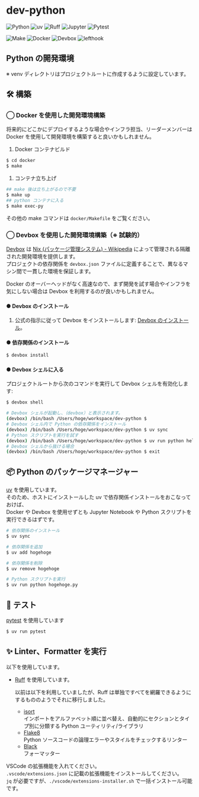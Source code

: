 # dev-python

![Python](https://img.shields.io/badge/Python-3.13-065F97?logo=python&logoColor=CD9A0B)
![uv](https://img.shields.io/badge/uv-86944A?logo=uv&logoColor=271231)
![Ruff](https://img.shields.io/badge/Ruff-86944A?logo=ruff&logoColor=271231)
![Jupyter](https://img.shields.io/badge/Jupyter-CCCCCC?logo=jupyter&logoColor=C25F20)
![Pytest](https://img.shields.io/badge/Pytest-0480B5?logo=pytest&logoColor=white)

![Make](https://img.shields.io/badge/Make-822322?logo=gnu&logoColor=white)
![Docker](https://img.shields.io/badge/Docker-Compose-1658DB?logo=docker&logoColor=white)
![Devbox](https://img.shields.io/badge/Devbox-1C0147?logo=devbox&logoColor=white)
![lefthook](https://img.shields.io/badge/lefthook-282828?logo=lefthook&logoColor=FF2927)

## Python の開発環境

※ venv ディレクトリはプロジェクトルートに作成するように設定しています。

## 🛠 構築

### ◯ Docker を使用した開発環境構築

将来的にどこかにデプロイするような場合やインフラ担当、リーダーメンバーは Docker を使用して開発環境を構築すると良いかもしれません。

1. Docker コンテナビルド

```bash
$ cd docker
$ make
```

1. コンテナ立ち上げ

```bash
## make 後は立ち上がるので不要
$ make up
## python コンテナに入る
$ make exec-py
```

その他の make コマンドは `docker/Makefile` をご覧ください。

### ◯ Devbox を使用した開発環境構築（※ 試験的）

[Devbox](https://www.jetify.com/devbox) は [Nix (パッケージ管理システム) - Wikipedia](<https://ja.wikipedia.org/wiki/Nix_(%E3%83%91%E3%83%83%E3%82%B1%E3%83%BC%E3%82%B8%E7%AE%A1%E7%90%86%E3%82%B7%E3%82%B9%E3%83%86%E3%83%A0)>) によって管理される隔離された開発環境を提供します。  
プロジェクトの依存関係を `devbox.json` ファイルに定義することで、異なるマシン間で一貫した環境を保証します。

Docker のオーバーヘッドがなく高速なので、まず開発を試す場合やインフラを気にしない場合は Devbox を利用するのが良いかもしれません。

#### ● Devbox のインストール

1.  公式の指示に従って Devbox をインストールします: [Devbox のインストール](https://www.jetpack.io/devbox/docs/installing-devbox/)。

#### ● 依存関係のインストール

```bash
$ devbox install
```

#### ● Devbox シェルに入る

プロジェクトルートから次のコマンドを実行して Devbox シェルを有効化します:

```bash
$ devbox shell

# Devbox シェルが起動し、（devbox）と表示されます。
(devbox) /bin/bash /Users/hoge/workspace/dev-python $
# Devbox シェル内で Python の依存関係をインストール
(devbox) /bin/bash /Users/hoge/workspace/dev-python $ uv sync
# Python スクリプトを実行を試す
(devbox) /bin/bash /Users/hoge/workspace/dev-python $ uv run python hello.py
# Devbox シェルから抜ける場合
(devbox) /bin/bash /Users/hoge/workspace/dev-python $ exit
```

## 📦 Python のパッケージマネージャー

[uv](https://docs.astral.sh/ruff/) を使用しています。  
そのため、ホストにインストールした uv で依存関係インストールをおこなっておけば、  
Docker や Devbox を使用せずとも Jupyter Notebook や Python スクリプトを実行できるはずです。

```bash
# 依存関係のインストール
$ uv sync

# 依存関係を追加
$ uv add hogehoge

# 依存関係を削除
$ uv remove hogehoge

# Python スクリプトを実行
$ uv run python hogehoge.py
```

## 🧪 テスト

[pytest](https://docs.pytest.org/) を使用しています

```bash
$ uv run pytest
```

## ✨ Linter、Formatter を実行

以下を使用しています。

- [Ruff](https://docs.astral.sh/ruff/) を使用しています。

  以前は以下を利用していましたが、Ruff は単独ですべてを網羅できるようにするもののようでそれに移行しました。

  - [isort](https://pycqa.github.io/isort/)  
    インポートをアルファベット順に並べ替え、自動的にセクションとタイプ別に分類する Python ユーティリティ/ライブラリ
  - [Flake8](https://flake8.pycqa.org/en/latest/)  
    Python ソースコードの論理エラーやスタイルをチェックするリンター
  - [Black](https://black.readthedocs.io/)  
    フォーマッター

VSCode の拡張機能を入れてください。  
`.vscode/extensions.json` に記載の拡張機能をインストールしてください。  
`jq` が必要ですが、`./vscode/extensions-installer.sh` で一括インストール可能です。
